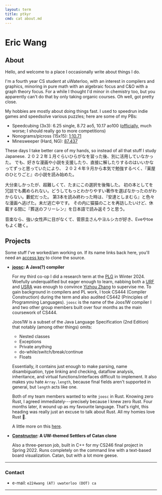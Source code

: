 ```yaml
---
layout: term
title: ptkyr
cmd: cat about.md
---
```


# Eric Wang

## About

Hello, and welcome to a place I occasionally write about things I do.

I'm a fourth year CS student at uWaterloo, with an interest in compilers and graphics, minoring in pure math with an algebraic focus and C&O with a graph theory focus. For a while I thought I'd minor in chemistry too, but you apparently can't do that by only taking organic courses. Oh well, got pretty close.

My hobbies are mostly about doing things fast. I used to speedrun indie games and speedsolve various puzzles; here are some of my PBs:
+ Speedcubing (3x3): 6.25 single, 8.72 ao5, 10.17 ao100 ([officially][wca], much worse; I should really go to more competitions)
+ Nonograms/picross (15x15): [1:10.71][picross]
+ Minesweeper (Hard, NG): [87.437][minesweeper]

These days I take better care of my hands, so instead of all that stuff I study Japanese. 
２０２２年１月ぐらいひらがなを習った後、別に活用していなかった。
でも、好きな漫画や小説を支援したり、直接に解したりするのはいいかなってずっと思っていたにより、
２０２４年９月から本気で勉強するべく、『薬屋のひとりごと』の小説を読み始めた。

大分楽しかったが、超難しくて、たまにこの選択を後悔した。
初の本としてを冗談でも薦められない。どうしてもっとわかりやすい著作を選ばなかったのがわからない。藪蛇だった。
第3本を読み終わった時は、『安達としまむら』と色々な漫画へ逃げた。未だ逃亡中です。
その内に猫猫のことを再訪したいけど、休載する間に『葬送のフリーレン』を日本語で読み返そうと思う。

音楽なら、強い女性声に目がなくて、菅原圭さんやヨルシカが好き、Eveやtoeもよく聴く。

## Projects

Some stuff I've worked/am working on. If its name links back here, you'll need an [access key](/posts/_posts/2024-09-28-granting-repo-access.md) to clone the source.

+ **[joosc](/#code): A Java(?) compiler**

  For my third co-op I did a research term at the [PLG](https://plg.uwaterloo.ca/) in Winter 2024. Woefully underqualified but eager enough to learn, nabbing both a [URF](https://cs.uwaterloo.ca/current-undergraduate-students/research-opportunities/undergraduate-research-fellowship-urf) and [USRA](https://uwaterloo.ca/student-awards-financial-aid/awards/nserc-undergraduate-research-awards) was enough to convince [Yizhou Zhang](https://cs.uwaterloo.ca/~yizhou/) to supervise me. To gain background in compilers and PL work, I took CS444 (Compiler Construction) during the term and also audited CS442 (Principles of Programming Languages). `joosc` is the name of the Joos1W compiler I and two other group members built over four months as the main coursework of CS444.

  Joos1W is a subset of the Java Language Specification (2nd Edition) that notably (among other things) omits:
  - Nested classes
  - Exceptions
  - Private anything
  - do-while/switch/break/continue
  - Floats

  Essentially, it contains just enough to make parsing, name disambiguation, type linking and checking, dataflow analysis, inheritance, and virtual functions/interfaces difficult to implement. It also makes you hate `Array.length`, because final fields aren't supported in general, but `length` acts like one.

  Both of my team members wanted to write `joosc` in Rust. Knowing zero Rust, I agreed immediately---precisely because I knew zero Rust. Four months later, it wound up as my favourite language. That's right, this heading was really just an excuse to talk about Rust. All my homies love Rust 🦀.

  A little more on this [here](/posts/_posts/2025-01-06-lea.md).

+ **[Constructor](/#code): A UW-themed Settlers of Catan clone**

  Also a three-person job, built in C++ for my CS246 final project in Spring 2022. Runs completely on the command line with a text-based board visualization. Catan, but with a lot more geese.

* * *

### Contact

+ e-mail: `e224wang (AT) uwaterloo (DOT) ca`

* * *

[picross]: https://www.puzzle-nonograms.com/hall.php?hallsize=2&nick=ptkyr
[wca]: https://www.worldcubeassociation.org/persons/2023WANG92
[minesweeper]: https://minesweeper.online/game/826309427
